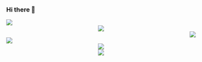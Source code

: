 ### Hi there 👋

<!--
**githubzml/githubzml** is a ✨ _special_ ✨ repository because its `README.md` (this file) appears on your GitHub profile.

Here are some ideas to get you started:

- 🔭 I’m currently working on ...
- 🌱 I’m currently learning ...
- 👯 I’m looking to collaborate on ...
- 🤔 I’m looking for help with ...
- 💬 Ask me about ...
- 📫 How to reach me: ...
- 😄 Pronouns: ...
- ⚡ Fun fact: ...
-->

<div align="left"> <img src="https://github-readme-stats.vercel.app/api?username=githubzml&show_icons=true&theme=tokyonight" /> </div>

<div align="center"> <img src="https://github-readme-streak-stats.herokuapp.com/?user=githubzml" /> </div>

<div align="right"> <img src="https://github-readme-stats.vercel.app/api/top-langs/?username=githubzml" /> </div>

<div align="top"> <img src="https://github-readme-activity-graph.vercel.app/graph?username=githubzml&theme=xcode" /> </div>

<div align="center"> <img src="https://profile-counter.glitch.me/githubzml/count.svg" /> </div>

<div align="center"> <img src="https://readme-typing-svg.herokuapp.com/?lines=今日事，今日毕!;活着就是一个个无可替代的;日子的累积;祝您今天愉快!&center=true&font=Roboto&size=27" /></div>
